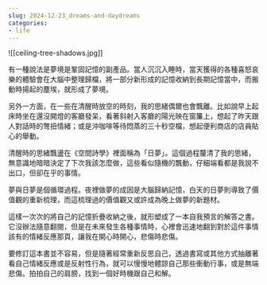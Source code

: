 ```yaml
---
slug: 2024-12-23_dreams-and-daydreams
categories: 
- life
---
```


![[ceiling-tree-shadows.jpg]]

有一種說法是夢境是鞏固記憶的副產品。當人沉沉入睡時，當天獲得的各種喜怒哀樂的體驗會在大腦中整理歸檔，將一部分新形成的記憶收納到長期記憶當中，而搬動時揚起的塵埃，就形成了夢境。

另外一方面，在一些在清醒時放空的時刻，我的思緒偶爾也會飄離。比如說早上起床時坐在還沒開燈的客廳發呆，看著斜射入客廳的陽光映在窗簾上，想起了昨天跟人對話時的彆扭情緒；或是沖咖啡等待悶蒸的三十秒空檔，想起便利商店的店員貼心的舉動。

清醒時的思緒飄盪在《空間詩學》裡面稱為「日夢」。這個過程釐清了我的思緒，無意識地暗暗決定了下次我該怎麼做，這些看似隨機的飄動，仔細端看都是我說不出口，但卻在乎的事情。

夢與日夢是個循環過程。夜裡做夢的成因是大腦歸納記憶，白天的日夢則導致了價值觀的重新梳理，而這梳理過的價值觀又或許成為晚上做夢的新題材。

這樣一次次的將自己的記憶折疊收納之後，就形塑成了一本自我預言的解答之書。它沒辦法隨意翻閱，但是在未來發生各種事情時，心裡會迅速地翻到對於這件事情該有的情緒反應那頁，讓我在開心時開心，悲傷時悲傷。

要修訂這本書並不容易，但是隨著經常重新反思自己，透過書寫或其他方式抽離著看自己情緒反應或是反射性行為，就可以慢慢地體諒自己那些衝動行事，或是無端悲傷。拍拍自己的肩膀，找到一個好時機跟自己和解。